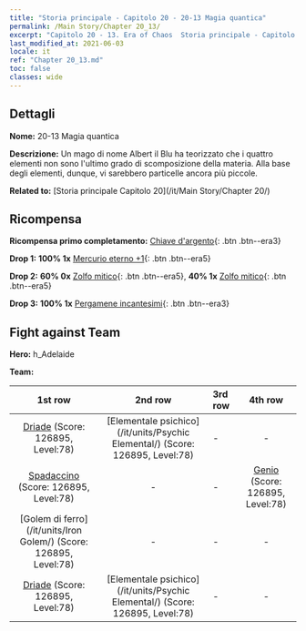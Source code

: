 ```yaml
---
title: "Storia principale - Capitolo 20 - 20-13 Magia quantica"
permalink: /Main Story/Chapter 20_13/
excerpt: "Capitolo 20 - 13. Era of Chaos  Storia principale - Capitolo 20_13. 20-13 Magia quantica"
last_modified_at: 2021-06-03
locale: it
ref: "Chapter 20_13.md"
toc: false
classes: wide
---
```


## Dettagli

 **Nome:** 20-13 Magia quantica

 **Descrizione:** Un mago di nome Albert il Blu ha teorizzato che i quattro elementi non sono l'ultimo grado di scomposizione della materia. Alla base degli elementi, dunque, vi sarebbero particelle ancora più piccole.

 **Related to:** [Storia principale Capitolo 20](/it/Main Story/Chapter 20/)

## Ricompensa

 **Ricompensa primo completamento:** [Chiave d'argento](/ItemsIT/con_693/){: .btn .btn--era3}

 **Drop 1:** **100% 1x** [Mercurio eterno +1](/ItemsIT/mat_70/){: .btn .btn--era5}

 **Drop 2:** **60% 0x** [Zolfo mitico](/ItemsIT/mat_64/){: .btn .btn--era5}, **40% 1x** [Zolfo mitico](/ItemsIT/mat_64/){: .btn .btn--era5}

 **Drop 3:** **100% 1x** [Pergamene incantesimi](/ItemsIT/con_694/){: .btn .btn--era3}


## Fight against Team
 **Hero:** h_Adelaide

 **Team:**


  | 1st row | 2nd row | 3rd row | 4th row |
  |:----:|:----:|:----|:----:|
  | [Driade](/it/units/Sprite/) (Score: 126895, Level:78)  | [Elementale psichico](/it/units/Psychic Elemental/) (Score: 126895, Level:78)  | - | - |
  | [Spadaccino](/it/units/Swordsman/) (Score: 126895, Level:78)  | - | - | [Genio](/it/units/Genie/) (Score: 126895, Level:78)  |
  | [Golem di ferro](/it/units/Iron Golem/) (Score: 126895, Level:78)  | - | - | - |
  | [Driade](/it/units/Sprite/) (Score: 126895, Level:78)  | [Elementale psichico](/it/units/Psychic Elemental/) (Score: 126895, Level:78)  | - | - |


